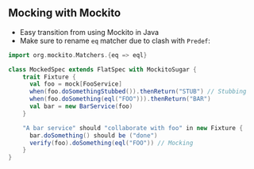 ## Mocking with Mockito

- Easy transition from using Mockito in Java
- Make sure to rename `eq` matcher due to clash with `Predef`:

```scala
import org.mockito.Matchers.{eq => eql}
```

```scala
class MockedSpec extends FlatSpec with MockitoSugar {
	trait Fixture {
      val foo = mock[FooService]
      when(foo.doSomethingStubbed()).thenReturn("STUB") // Stubbing
      when(foo.doSomething(eql("FOO"))).thenReturn("BAR")
      val bar = new BarService(foo)
    }

    "A bar service" should "collaborate with foo" in new Fixture {
      bar.doSomething() should be ("done")
      verify(foo).doSomething(eql("FOO")) // Mocking
    }
}
```